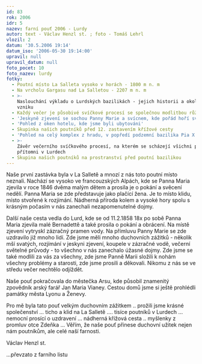 ```yaml
---
id: 83
rok: 2006
idr: 5
nazev: farní pouť 2006 - Lurdy
autor: text - Václav Henzl st. ; foto - Tomáš Lehrl
vlozil: 2
datum: '30.5.2006 19:14'
datum_iso: '2006-05-30 19:14:00'
upravil: null
upravil_datum: null
foto_pocet: 10
foto_nazev: lurdy
fotky:
  - Poutní místo La Salleta vysoko v horách - 1800 m n. m
  - Na vrcholu Gargasu nad La Salletou - 2207 m n. m
  - >-
    Naslouchání výkladu o Lurdských bazilikách - jejich historii a okolnostech
    vzniku
  - Každý večer je působivé svíčkové procesí se společnou modlitbou růžence
  - 'Jeskyně zjevení se sochou Panny Marie a svícnem, kde pořád hoří svíce'
  - 'Pohled z oken hotelu, kde jsme byli ubytováni'
  - Skupinka našich poutníků před 12. zastavením křížové cesty
  - 'Pohled na celý komplex z hradu, v popředí podzemní bazilika Pia X'
  - >-
    Závěr večerního svíčkového procesí, na kterém se scházejí všichni poutníci
    přítomni v Lurdech
  - Skupina našich poutníků na prostranství před poutní bazilikou
---
```

Naše první zastávka byla v La Salletě a mnozí z nás toto poutní místo neznali. Nachází se vysoko ve francouzských Alpách, kde se Panna Maria zjevila v roce 1846 dvěma malým dětem a prosila je o pokání a svěcení nedělí. Panna Maria se zde představuje jako plačící žena. Je to místo klidu, místo stvořené k rozjímání. Nádherná příroda kolem a vysoké hory spolu s krásným počasím v nás zanechali nezapomenutelné dojmy.<p>
Další naše cesta vedla do Lurd, kde se od 11.2.1858 18x po sobě Panna Maria zjevila malé Bernadettě a také prosila o pokání a obrácení. Na místě zjevení vytryskl zázračný pramen vody. Na přímluvu Panny Marie se zde uzdravilo již mnoho lidí. Zde jsme měli mnoho duchovních zážitků - několik mší svatých, rozjímání v jeskyni zjevení, koupele v zázračné vodě, večerní světelné průvody - to všechno v nás zanechalo úžasné dojmy. Zde jsme se také modlili za vás za všechny, zde jsme Panně Marii složili k nohám všechny problémy a starosti, zde jsme prosili a děkovali. Nikomu z nás se ve středu večer nechtělo odjíždět.<p>
Naše pouť pokračovala do městečka Arsu, kde působil znamenitý zpovědník arský farář Jan Maria Vianey. Cestou domů jsme si ještě prohlédli památky města Lyonu a Ženevy.<p>
Pro mě byla tato pouť velkým duchovním zážitkem .. prožili jsme krásné společenství ... ticho a klid na La Salletě .... tisíce poutníků v Lurdech ... nemocní prosící o uzdravení ... nádherná křížová cesta .. myšlenky z promluv otce Zdeňka ... Věřím, že naše pouť přinese duchovní užitek nejen nám poutníkům, ale celé naší farnosti.<p>
Václav Henzl st.<p>
...převzato z farního listu   
